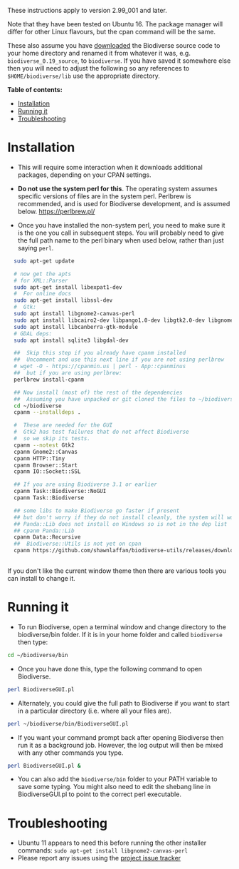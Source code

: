 These instructions apply to version 2.99_001 and later.

Note that they have been tested on Ubuntu 16.  The package manager will differ for other Linux flavours, but the cpan command will be the same.

These also assume you have [downloaded](https://github.com/shawnlaffan/biodiverse/wiki/Downloads) the Biodiverse source code to your home directory and renamed it from whatever it was, e.g. `biodiverse_0.19_source`, to `biodiverse`.  If you have saved it somewhere else then you will need to adjust the following so any references to `$HOME/biodiverse/lib` use the appropriate directory.

**Table of contents:**
* [Installation](#installation)
* [Running it](#running-it)
* [Troubleshooting](#troubleshooting)


# Installation #

  * This will require some interaction when it downloads additional packages, depending on your CPAN settings.

  * **Do not use the system perl for this**.  The operating system assumes specific versions of files are in the system perl.  Perlbrew is recommended, and is used for Biodiverse development, and is assumed below.  https://perlbrew.pl/

  * Once you have installed the non-system perl, you need to make sure it is the one you call in subsequent steps.  You will probably need to give the full path name to the perl binary when used below, rather than just saying `perl`.


```bash
  sudo apt-get update

  # now get the apts
  # for XML::Parser
  sudo apt-get install libexpat1-dev
  #  For online docs
  sudo apt-get install libssl-dev
  #  Gtk:
  sudo apt install libgnome2-canvas-perl
  sudo apt install libcairo2-dev libpango1.0-dev libgtk2.0-dev libgnomecanvas2-dev
  sudo apt install libcanberra-gtk-module
  # GDAL deps:
  sudo apt install sqlite3 libgdal-dev

  ##  Skip this step if you already have cpanm installed
  ##  Uncomment and use this next line if you are not using perlbrew
  # wget -O - https://cpanmin.us | perl - App::cpanminus
  ##  but if you are using perlbrew:
  perlbrew install-cpanm

  ## Now install (most of) the rest of the dependencies
  ##  Assuming you have unpacked or git cloned the files to ~/biodiverse
  cd ~/biodiverse
  cpanm --installdeps .

  #  These are needed for the GUI
  #  Gtk2 has test failures that do not affect Biodiverse
  #  so we skip its tests.
  cpanm --notest Gtk2
  cpanm Gnome2::Canvas
  cpanm HTTP::Tiny
  cpanm Browser::Start
  cpanm IO::Socket::SSL

  ## If you are using Biodiverse 3.1 or earlier
  cpanm Task::Biodiverse::NoGUI
  cpanm Task::Biodiverse

  ## some libs to make Biodiverse go faster if present
  ## but don't worry if they do not install cleanly, the system will work without them.
  ## Panda::Lib does not install on Windows so is not in the dep list
  ## cpanm Panda::Lib
  cpanm Data::Recursive
  ##  Biodiverse::Utils is not yet on cpan
  cpanm https://github.com/shawnlaffan/biodiverse-utils/releases/download/v1.09/Biodiverse-Utils-1.09.tar.gz
  

```

If you don't like the current window theme then there are various tools you can install to change it.


# Running it #

  * To run Biodiverse, open a terminal window and change directory to the biodiverse/bin folder.  If it is in your home folder and called `biodiverse` then type:
```bash
cd ~/biodiverse/bin
```
  * Once you have done this, type the following command to open Biodiverse.
```bash
perl BiodiverseGUI.pl
```
  * Alternately, you could give the full path to Biodiverse if you want to start in a particular directory (i.e. where all your files are).
```bash
perl ~/biodiverse/bin/BiodiverseGUI.pl
```
  * If you want your command prompt back after opening Biodiverse then run it as a background job.  However, the log output will then be mixed with any other commands you type.
```bash
perl BiodiverseGUI.pl &
```


  * You can also add the `biodiverse/bin` folder to your PATH variable to save some typing. You might also need to edit the shebang line in BiodiverseGUI.pl to point to the correct perl executable.

# Troubleshooting #
  * Ubuntu 11 appears to need this before running the other installer commands:  `sudo apt-get install libgnome2-canvas-perl`
  * Please report any issues using the [project issue tracker](https://github.com/shawnlaffan/biodiverse/issues/)